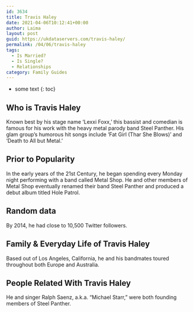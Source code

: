 ```yaml
---
id: 3634
title: Travis Haley
date: 2021-04-06T10:12:41+00:00
author: Laima
layout: post
guid: https://ukdataservers.com/travis-haley/
permalink: /04/06/travis-haley
tags:
  - Is Married?
  - Is Single?
  - Relationships
category: Family Guides
---
```


* some text
{: toc}


## Who is Travis Haley
                  
                  
                  
Known best by his stage name &#8216;Lexxi Foxx,&#8217; this bassist and comedian is famous for his work with the heavy metal parody band Steel Panther. His glam group&#8217;s humorous hit songs include &#8216;Fat Girl (Thar She Blows)&#8217; and &#8216;Death to All but Metal.&#8217;
                  
              
            
              
            
                
                
                
## Prior to Popularity
                  
                  
                  
In the early years of the 21st Century, he began spending every Monday night performing with a band called Metal Shop. He and other members of Metal Shop eventually renamed their band Steel Panther and produced a debut album titled Hole Patrol.
                  
              
            
              
            
                
                
                
## Random data
                  
                  
                  
By 2014, he had close to 10,500 Twitter followers.
                  
              
            
              
            
                
                
                
## Family & Everyday Life of Travis Haley
                  
                  
                  
Based out of Los Angeles, California, he and his bandmates toured throughout both Europe and Australia.
                  
              
            
              
            
                
                
                
## People Related With Travis Haley
                  
                  
                  
He and singer Ralph Saenz, a.k.a. &#8220;Michael Starr,&#8221; were both founding members of Steel Panther.
                  
              
            
              
            
                
              
            
              
              
            
            
              
            
          
          
          